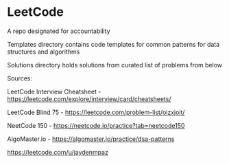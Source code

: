 # LeetCode
A repo designated for accountability

Templates directory contains code templates for common patterns for data structures and algorithms

Solutions directory holds solutions from curated list of problems from below

Sources:

LeetCode Interview Cheatsheet - https://leetcode.com/explore/interview/card/cheatsheets/

LeetCode Blind 75 - https://leetcode.com/problem-list/oizxjoit/

NeetCode 150 - https://neetcode.io/practice?tab=neetcode150

AlgoMaster.io - https://algomaster.io/practice/dsa-patterns

https://leetcode.com/u/jaydenmpaz
